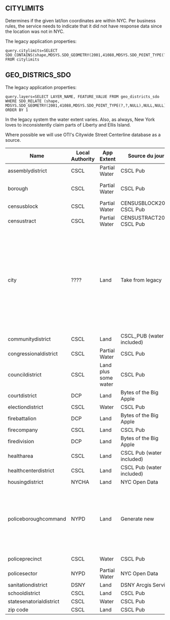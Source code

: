 ## CITYLIMITS 

Determines if the given lat/lon coordinates are within NYC. Per business rules, the service needs to indicate that it did not have response data since the location was not in NYC.

The legacy application properties:

    query.citylimits=SELECT SDO_CONTAINS(shape,MDSYS.SDO_GEOMETRY(2001,41088,MDSYS.SDO_POINT_TYPE(?,?,NULL),NULL,NULL)) FROM citylimits

## GEO_DISTRICS_SDO

The legacy application properties:

    query.layers=SELECT LAYER_NAME, FEATURE_VALUE FROM geo_districts_sdo WHERE SDO_RELATE (shape, MDSYS.SDO_GEOMETRY(2001,41088,MDSYS.SDO_POINT_TYPE(?,?,NULL),NULL,NULL),'mask=ANYINTERACT')='TRUE' ORDER BY 1

In the legacy system the water extent varies. Also, as always, New York loves to inconsistently claim parts of Liberty and Ellis Island. 

Where possible we will use OTI's Citywide Street Centerline database as a source. 


| Name  | Local Authority | App Extent | Source du jour | Notes
| ------------- | ------------- | ------------- | ------------- | ------------- |
| assemblydistrict | CSCL | Partial Water | CSCL Pub | |
| borough | CSCL | Partial Water | CSCL Pub | Upper case borough names |
| censusblock | CSCL | Partial Water | CENSUSBLOCK2020 CSCL Pub | see [issue 4](https://github.com/mattyschell/mobilelatlong2cloud/issues/4)  |
| censustract | CSCL | Partial Water | CENSUSTRACT2020 CSCL Pub | see [issue 5](https://github.com/mattyschell/mobilelatlong2cloud/issues/5) |
| city | ???? | Land | Take from legacy | Appears to be ZIP codes with postal names (Flushing, Kew Gardens) applied to some ZIP codes.  Also "Central Park" for 00083.  The remainder of the ZIP Codes have borough names. |
| communitydistrict | CSCL | Land | CSCL_PUB (water included) | |
| congressionaldistrict | CSCL | Partial Water | CSCL Pub | |
| councildistrict | CSCL | Land plus some water | CSCL Pub | |
| courtdistrict | DCP | Land | Bytes of the Big Apple | see [issue 6](https://github.com/mattyschell/mobilelatlong2cloud/issues/6) |
| electiondistrict | CSCL | Water | CSCL Pub | see [issue 7](https://github.com/mattyschell/mobilelatlong2cloud/issues/7) |
| firebattalion | DCP | Land | Bytes of the Big Apple | |
| firecompany | CSCL | Land | CSCL Pub | see [issue 8](https://github.com/mattyschell/mobilelatlong2cloud/issues/8) |
| firedivision | DCP | Land | Bytes of the Big Apple | |
| healtharea | CSCL | Land | CSCL Pub (water included) | Left pad with zeros |
| healthcenterdistrict | CSCL | Land | CSCL Pub (water included) | |
| housingdistrict | NYCHA | Land | NYC Open Data | see [issue 9](https://github.com/mattyschell/mobilelatlong2cloud/issues/9) |
| policeboroughcommand | NYPD | Land | Generate new | These aren't published.  Get a list of precincts (like from wikipedia) and aggregate policeprecinct records. |
| policeprecinct | CSCL | Water | CSCL Pub | left pad with zeros |
| policesector | NYPD | Partial Water | NYC Open Data | |
| sanitationdistrict | DSNY | Land | DSNY Arcgis Service | |
| schooldistrict | CSCL | Land | CSCL Pub | |
| statesenatorialdistrict | CSCL | Water | CSCL Pub | |
| zip code | CSCL | Land  | CSCL Pub | |

